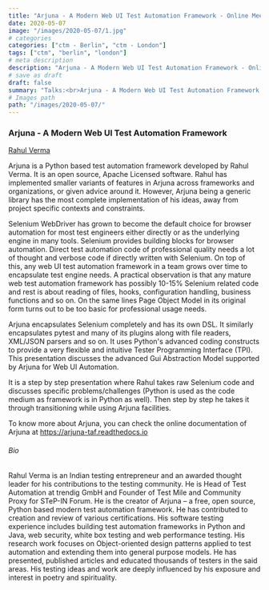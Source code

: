 ```yaml
---
title: "Arjuna - A Modern Web UI Test Automation Framework - Online Meetup"
date: 2020-05-07
image: "/images/2020-05-07/1.jpg"
# categories
categories: ["ctm - Berlin", "ctm - London"]
tags: ["ctm", "berlin", "london"]
# meta description
description: "Arjuna - A Modern Web UI Test Automation Framework - Online Meetup"
# save as draft
draft: false
summary: "Talks:<br>Arjuna - A Modern Web UI Test Automation Framework (Rahul Verma)"
# Images path
path: "/images/2020-05-07/"
---
```


### Arjuna - A Modern Web UI Test Automation Framework
[Rahul Verma](https://arjuna-taf.readthedocs.io/)

Arjuna is a Python based test automation framework developed by Rahul Verma. 
It is an open source, Apache Licensed software. Rahul has implemented 
smaller variants of features in Arjuna across frameworks and organizations, 
or given advice around it. However, Arjuna being a generic library has 
the most complete implementation of his ideas, away from project specific 
contexts and constraints.

Selenium WebDriver has grown to become the default choice for browser 
automation for most test engineers either directly or as the underlying 
engine in many tools. Selenium provides building blocks for browser 
automation. Direct test automation code of professional quality needs 
a lot of thought and verbose code if directly written with Selenium. 
On top of this, any web UI test automation framework in a team grows 
over time to encapsulate test engine needs. A practical observation is 
that any mature web test automation framework has possibly 10-15% Selenium 
related code and rest is about reading of files, hooks, configuration 
handling, business functions and so on. On the same lines Page Object Model 
in its original form turns out to be too basic for professional usage needs.

Arjuna encapsulates Selenium completely and has its own DSL. It similarly 
encapsulates pytest and many of its plugins along with file readers, 
XML/JSON parsers and so on. It uses Python's advanced coding constructs 
to provide a very flexible and intuitive Tester Programming Interface (TPI). 
This presentation discusses the advanced Gui Abstraction Model supported 
by Arjuna for Web UI Automation.

It is a step by step presentation where Rahul takes raw Selenium code 
and discusses specific problems/challenges (Python is used as the 
code medium as framework is in Python as well). Then step by step he 
takes it through transitioning while using Arjuna facilities.

To know more about Arjuna, you can check the online documentation 
of Arjuna at https://arjuna-taf.readthedocs.io

###### Bio
Rahul Verma is an Indian testing entrepreneur and an awarded thought 
leader for his contributions to the testing community. He is Head of 
Test Automation at trendig GmbH and Founder of Test Mile and Community 
Proxy for STeP-IN Forum. He is the creator of Arjuna – a free, open 
source, Python based modern test automation framework. He has contributed 
to creation and review of various certifications. His software testing 
experience includes building test automation frameworks in Python and 
Java, web security, white box testing and web performance testing. His 
research work focuses on Object-oriented design patterns applied to test 
automation and extending them into general purpose models. He has presented, 
published articles and educated thousands of testers in the said areas. 
His testing ideas and work are deeply influenced by his exposure and 
interest in poetry and spirituality.

